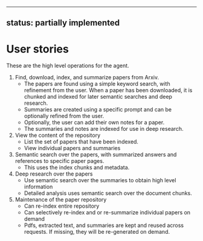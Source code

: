 ----
status: partially implemented
----

# User stories

These are the high level operations for the agent.

1. Find, download, index, and summarize papers from Arxiv.
   * The papers are found using a simple keyword search, with refinement from the user. When
     a paper has been downloaded, it is chunked and indexed for later semantic searches and
     deep research.
   * Summaries are created using a specific prompt and can be optionally refined from the user.
   * Optionally, the user can add their own notes for a paper.
   * The summaries and notes are indexed for use in deep research.
2. View the content of the repository
   * List the set of papers that have been indexed.
   * View individual papers and summaries
3. Semantic search over the papers, with summarized answers and references to specific paper pages.
   * This uses the index chunks and metadata.
4. Deep research over the papers
   * Use semantic search over the summaries to obtain high level information
   * Detailed analysis uses semantic search over the document chunks.
5. Maintenance of the paper repository
   * Can re-index entire repository
   * Can selectively re-index and or re-summarize individual papers on demand
   * Pdfs, extracted text, and summaries are kept and reused across requests. If missing, they will be
     re-generated on demand.

